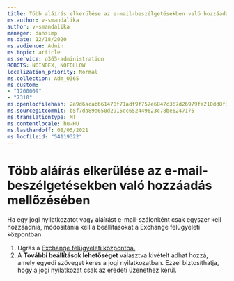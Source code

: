 ```yaml
---
title: Több aláírás elkerülése az e-mail-beszélgetésekben való hozzáadás mellőzésében
ms.author: v-smandalika
author: v-smandalika
manager: dansimp
ms.date: 12/18/2020
ms.audience: Admin
ms.topic: article
ms.service: o365-administration
ROBOTS: NOINDEX, NOFOLLOW
localization_priority: Normal
ms.collection: Adm_O365
ms.custom:
- "1200009"
- "7310"
ms.openlocfilehash: 2a9d6acab661470f71adf9f757e6847c367d26979fa210dd8f35e0ffaaa8dc45
ms.sourcegitcommit: b5f7da89a650d2915dc652449623c78be6247175
ms.translationtype: MT
ms.contentlocale: hu-HU
ms.lasthandoff: 08/05/2021
ms.locfileid: "54119322"
---
```

# <a name="avoid-multiple-signatures-from-being-added-in-an-email-conversation"></a>Több aláírás elkerülése az e-mail-beszélgetésekben való hozzáadás mellőzésében

Ha egy jogi nyilatkozatot vagy aláírást e-mail-szálonként csak egyszer kell hozzáadnia, módosítania kell a beállításokat a Exchange felügyeleti központban.

1. Ugrás a [Exchange felügyeleti központba.](https://go.microsoft.com/fwlink/p/?linkid=2059104)
2. A **További beállítások lehetőséget** választva kivételt adhat hozzá, amely egyedi szöveget keres a jogi nyilatkozatban. Ezzel biztosíthatja, hogy a jogi nyilatkozat csak az eredeti üzenethez kerül.

